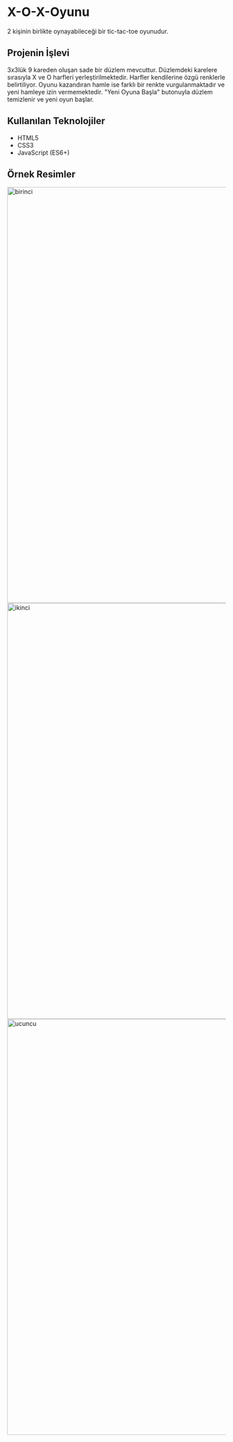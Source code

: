 # X-O-X-Oyunu
2 kişinin birlikte oynayabileceği bir tic-tac-toe oyunudur.

## Projenin İşlevi
3x3lük 9 kareden oluşan sade bir düzlem mevcuttur. Düzlemdeki karelere sırasıyla X ve O harfleri yerleştirilmektedir. Harfler kendilerine özgü renklerle belirtiliyor. Oyunu kazandıran hamle ise farklı bir renkte vurgulanmaktadır ve yeni hamleye izin vermemektedir. "Yeni Oyuna Başla" butonuyla düzlem temizlenir ve yeni oyun başlar.

## Kullanılan Teknolojiler
- HTML5
- CSS3
- JavaScript (ES6+)

## Örnek Resimler
<img width="960" alt="birinci" src="https://user-images.githubusercontent.com/61910882/131174985-c97de970-f24a-416c-8eab-6dafb0649dd4.png">

<img width="960" alt="ikinci" src="https://user-images.githubusercontent.com/61910882/131175039-4447ca66-28ff-4863-8f45-f5e04fcc2969.png">

<img width="960" alt="ucuncu" src="https://user-images.githubusercontent.com/61910882/131175068-4b82901a-2713-494d-9d57-60a4fbd18ed6.png">

